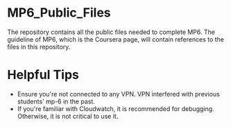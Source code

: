 # MP6_Public_Files

The repository contains all the public files needed to complete MP6. The guideline of MP6, which is the Coursera page, will contain references to the files in this repository.

# Helpful Tips

- Ensure you're not connected to any VPN. VPN interfered with previous students' mp-6 in the past.
- If you're familiar with Cloudwatch, it is recommended for debugging. Otherwise, it is not critical to use it.

